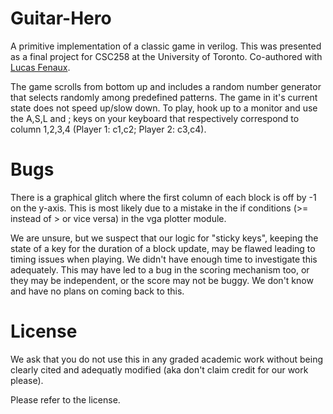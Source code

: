 # Guitar-Hero

A primitive implementation of a classic game in verilog. This was presented as a final project for CSC258 at the University of Toronto. Co-authored with [Lucas Fenaux](https://github.com/LucasFenaux). 

The game scrolls from bottom up and includes a random number generator that selects randomly among predefined patterns. The game in it's current state does not speed up/slow down. To play, hook up to a monitor and use the A,S,L and ; keys on your keyboard that respectively correspond to column 1,2,3,4 (Player 1: c1,c2; Player 2: c3,c4).

# Bugs
There is a graphical glitch where the first column of each block is off by -1 on the y-axis. This is most likely due to a mistake in the if conditions (>= instead of > or vice versa) in the vga plotter module. 

We are unsure, but we suspect that our logic for "sticky keys", keeping the state of a key for the duration of a block update, may be flawed leading to timing issues when playing. We didn't have enough time to investigate this adequately. This may have led to a bug in the scoring mechanism too, or they may be independent, or the score may not be buggy. We don't know and have no plans on coming back to this.

# License
We ask that you do not use this in any graded academic work without being clearly cited and adequatly modified (aka don't claim credit for our work please).

Please refer to the license. 
